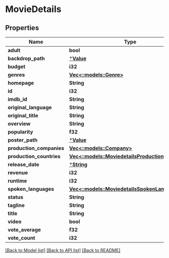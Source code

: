 # MovieDetails

## Properties

Name | Type | Description | Notes
------------ | ------------- | ------------- | -------------
**adult** | **bool** |  | [optional] 
**backdrop_path** | [***Value**](.md) |  | [optional] 
**budget** | **i32** |  | [optional] 
**genres** | [**Vec<::models::Genre>**](genre.md) |  | [optional] 
**homepage** | **String** |  | [optional] 
**id** | **i32** |  | [optional] 
**imdb_id** | **String** |  | [optional] 
**original_language** | **String** |  | [optional] 
**original_title** | **String** |  | [optional] 
**overview** | **String** |  | [optional] 
**popularity** | **f32** |  | [optional] 
**poster_path** | [***Value**](.md) |  | [optional] 
**production_companies** | [**Vec<::models::Company>**](company.md) |  | [optional] 
**production_countries** | [**Vec<::models::MoviedetailsProductionCountries>**](moviedetails_production_countries.md) |  | [optional] 
**release_date** | [***String**](string.md) |  | [optional] 
**revenue** | **i32** |  | [optional] 
**runtime** | **i32** |  | [optional] 
**spoken_languages** | [**Vec<::models::MoviedetailsSpokenLanguages>**](moviedetails_spoken_languages.md) |  | [optional] 
**status** | **String** |  | [optional] 
**tagline** | **String** |  | [optional] 
**title** | **String** |  | [optional] 
**video** | **bool** |  | [optional] 
**vote_average** | **f32** |  | [optional] 
**vote_count** | **i32** |  | [optional] 

[[Back to Model list]](../README.md#documentation-for-models) [[Back to API list]](../README.md#documentation-for-api-endpoints) [[Back to README]](../README.md)


